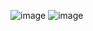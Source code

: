 ![image](https://github.com/Rahul-chaurasiya/Leetcode-Practice-Problem/assets/77222540/43fbb6fe-d537-499a-ae1b-de7fc44d86a3)
![image](https://github.com/Rahul-chaurasiya/Leetcode-Practice-Problem/assets/77222540/bc8b1841-3bff-4237-bbf7-ba692be1cf71)

